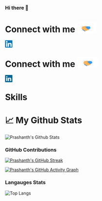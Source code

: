 ### Hi there 👋

<!--
**PrashanthSingaravelan/PrashanthSingaravelan** is a ✨ _special_ ✨ repository because its `README.md` (this file) appears on your GitHub profile.

Here are some ideas to get you started:

- 🔭 I’m currently working on ...
- 🌱 I’m currently learning ...
- 👯 I’m looking to collaborate on ...
- 🤔 I’m looking for help with ...
- 💬 Ask me about ...
- 📫 How to reach me: ...
- 😄 Pronouns: ...
- ⚡ Fun fact: ...
-->

# Connect with me<img src="https://raw.githubusercontent.com/PrashanthSingaravelan/PrashanthSingaravelan/main/Handshake.gif" height="32px" >

<a href="https://https://www.linkedin.com/in/prashanth-singaravelan-a17194195/"><img align="left"  width="24px" src="https://raw.githubusercontent.com/PrashanthSingaravelan/PrashanthSingaravelan/a9bb188d99ab3de48c53e3ed086b2c0fc0fb3aba/Linkedin.svg"/></a> &nbsp;&nbsp;

# Connect with me <img src="https://raw.githubusercontent.com/PrashanthSingaravelan/PrashanthSingaravelan/main/Handshake.gif" height="32px">

<a href="https://www.linkedin.com/in/aravinth-r-356a12194/"><img align="left"  width="24px" src="https://raw.githubusercontent.com/Aravinth1525/Aravinth1525/a9bb188d99ab3de48c53e3ed086b2c0fc0fb3aba/Linkedin.svg"/></a> &nbsp;&nbsp;


# Skills

# 📈 My Github Stats

![Prashanth's Github Stats](https://github-readme-stats.vercel.app/api?username=PrashanthSingaravelan&custom_title=PrashanthSingaravelan%27s%20GitHub%20Stats%20&show_icons=true&theme=ayu-mirage)

### GitHub Contributions

[![Prashanth's GitHub Streak](https://github-readme-streak-stats.herokuapp.com?user=PrashanthSingaravelan&theme=nightowl&hide_border=true)](https://git.io/streak-stats)

[![Prashanth's GitHub Activity Graph](https://github-readme-stats.vercel.app/api?username=PrashanthSingaravelan&custom_title=PrashanthSingaravelan%27s%20GitHub%20Stats%20&show_icons=true&theme=ayu-mirage)](https://github.com/PrashanthSingaravelan)

### Langauges Stats

![Top Langs](https://github-readme-stats.vercel.app/api/top-langs/?username=PrashanthSingaravelan&layout=compact&theme=radical&langs_count=8)
